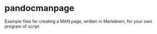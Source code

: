 # pandocmanpage
Example files for creating a MAN page, written in Markdown, for your own program of script
